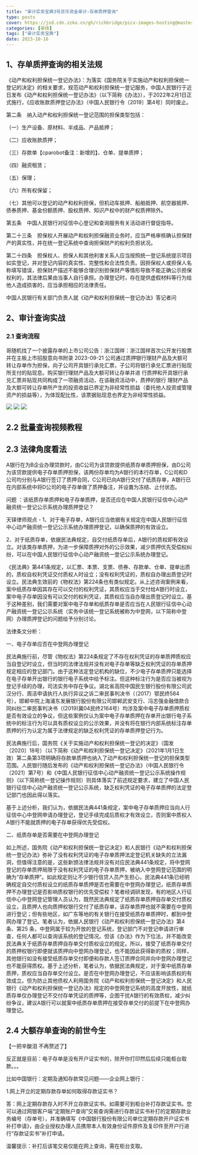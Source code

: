 ```yaml
---
title: "审计实务宝典3号货币资金审计-存单质押查询"
type: posts
cover: https://jsd.cdn.zzko.cn/gh/richbridge/picx-images-hosting@master/thumbnail/audit.png
categories: [审技]
tags: ["审计实务宝典"]
date: 2023-10-16
---
```

## 1、存单质押查询的相关法规
《动产和权利担保统一登记办法》：为落实《国务院关于实施动产和权利担保统一登记的决定》的相关要求，规范动产和权利担保统一登记服务，中国人民银行于近日发布《动产和权利担保统一登记办法》（以下简称《办法》），于2022年2月1日正式施行，《应收账款质押登记办法》（中国人民银行令〔2019〕第4号）同时废止。

第二条　纳入动产和权利担保统一登记范围的担保类型包括：

（一）生产设备、原材料、半成品、产品抵押；

（二）应收账款质押；

（三）存款单【cparobot备注：新增的】、仓单、提单质押；

（四）融资租赁；

（五）保理；

（六）所有权保留；

（七）其他可以登记的动产和权利担保，但机动车抵押、船舶抵押、航空器抵押、债券质押、基金份额质押、股权质押、知识产权中的财产权质押除外。

第五条　中国人民银行对征信中心登记和查询服务有关活动进行督促指导。

第二十三条　担保权人开展动产和权利担保融资业务时，应当严格审核确认担保财产的真实性，并在统一登记系统中查询担保财产的权利负担状况。

第二十四条　担保权人、担保人和其他利害关系人应当按照统一登记系统提示项目如实登记，并对登记内容的真实性、完整性和合法性负责。因担保权人或担保人名称填写错误，担保财产描述不能够合理识别担保财产等情形导致不能正确公示担保权利的，其法律后果由当事人自行承担。办理登记时，存在提供虚假材料等行为给他人造成损害的，应当承担相应的法律责任。

中国人民银行有关部门负责人就《动产和权利担保统一登记办法》答记者问

## 2、审计查询实战
### 2.1 查询流程

哥随机找了一个披露存单的上市公司公告：浙江国祥：浙江国祥首次公开发行股票并在主板上市招股意向书附录 2023-09-21 公司通过质押银行理财产品及大额可转让存单作为担保，向子公司开具银行承兑汇票，子公司将银行承兑汇票进行贴现所支付的贴现息。购买银行理财产品及大额可转让存单并进 行质押和开具银行承兑汇票并贴现共同构成了一项融资活动，在该融资活动中，质押的银行 理财产品及大额可转让存单所产生的投资收益已界定为非经常性损益（委托他人投资或管理 资产的损益等），为体现配比性，该票据贴现息也界定为非经常性损益。


![](https://img.richfan.site/audit/审计实务宝典/存单质押查询_1.webp)
![](https://img.richfan.site/audit/审计实务宝典/存单质押查询_2.webp)
![](https://img.richfan.site/audit/审计实务宝典/存单质押查询_3.webp)


## 2.2 批量查询视频教程

## 2.3 法律角度看法
A银行在为B企业办理贷款时，由C公司为该贷款提供纸质存单质押担保，由D公司为该贷款提供电子存单质押担保，该两份存单均为A银行的本行存单，C公司和D公司均分别与A银行签订了质押合同，C公司已向A银行交付了纸质存单，A银行已在内部系统中将D公司的电子存单做了质押备注，并设置为冻结、止付状态。

问题 ：该纸质存单质押和电子存单质押，是否还应在中国人民银行征信中心动产融资统一登记公示系统办理质押登记？

天铎律师观点 -
1、对于电子存单，A银行应当依据有关规定在中国人民银行征信中心动产融资统一登记公示系统办理质押登记，以确保质押的有效设立。

2、对于纸质存单，依据民法典规定，自交付纸质存单后，A银行的质权即有效设立。对该类存单质押，为进一步保障质押对外的公示效果，减少质押优先受偿权纠纷，可以在中国人民银行征信中心动产融资统一登记公示系统办理登记。

《民法典》第441条规定，以汇票、本票、支票、债券、存款单、仓单、提单出质的，质权自权利凭证交付质权人时设立；没有权利凭证的，质权自办理出质登记时设立。民法典生效前的《物权法》第224条也有类似规定。从上述咨询案例来看，案中纸质存单因其存在可以交付的权利凭证，其质权应当于交付给A银行时设立，案中电子存单因没有可以交付的权利凭证，其质权应当自办理出质登记时设立。基于这种差别，我们需要对案中电子存单和纸质存单是否应当在人民银行征信中心动产融资统一登记公示系统（实务中该统一登记系统被称为中登网，以下简称中登网）办理质押登记的问题给予分别讨论。

法律条文分析：

一、电子存单应否在中登网办理登记

民法典施行前，尽管《物权法》第224条规定了不存在权利凭证的存单质押质权应当自登记时设立，但当时的法律法规并没有对电子存单等缺乏权利凭证的存单质押规定相应的登记部门。由于这种法定登记机构的缺位，不少电子存单质押只能选择在电子存单开出银行的银行电子系统中给予标注。但这种标注行为是否应当被视为登记手续的办理，司法实务中存在争议。湖北省高院中国民生银行股份有限公司武汉分行、周洁申请执行人执行异议之诉二审民事判决书（（2017）鄂民终584号），邯郸中院上海浦东发展银行股份有限公司邯郸武安支行、冯志强金融借款合同纠纷二审民事判决书（(2019)冀04民终2164号）均涉及案中电子存单质押质权是否有效设立的争议，但这些案例仅认为案中电子存单质押在存单开出银行电子系统中的标注行为可以具有质权设立的公示效果，并没有将在银行内部系统标注存单质押的行为认定为属于法律规定的缺乏权利凭证的存单质押登记行为。

民法典施行后，国务院《关于实施动产和权利担保统一登记的决定》（国发〔2020〕18号）（以下简称《动产和权利担保统一登记决定》（2021年1月1日生效）第二条第3项明确将存款单质押也纳入了动产和权利担保统一登记的担保类型范围。人民银行随后发布的《动产和权利担保统一登记办法》（中国人民银行令〔2021〕第7号）和《中国人民银行征信中心动产融资统一登记公示系统操作规则》（以下简称统一登记操作规则）则具体落实了前述规定要求，建立了中国人民银行征信中心动产融资统一登记公示系统，缺乏权利凭证的电子存单质押的法定登记部门也因此得以落实。

基于上述分析，我们认为，依据民法典441条规定，案中电子存单质押应当向人行征信中心中登网申请办理登记，登记手续完成后质权才有效设立，否则案中质权人A银行不能就质押的电子存单获得优先受偿权。

二、纸质存单是否需要在中登网办理登记

如上所述，国务院《动产和权利担保统一登记决定》和人民银行《动产和权利担保统一登记办法》弥补了没有权利凭证的电子存单质押法定登记机关缺失的立法漏洞，但值得注意的是，这些新颁法律法规并没有对应民法典441条规定，将中登网登记的存单质押局限于没有权利凭证的电子存单质押，被纳入中登网登记范围的明确为“存单质押”。如此规定则让不少银行信贷人员产生担心，民法典441条已经明确规定自交付质权设立的纸质存单质押是否也需要在中登网办理登记，纸质存单质押不办理登记是否影响质权银行的优先受偿权？笔者经调研发现，有的地区人行征信中心中登网登记管理人员认为，既然民法典规定了纸质存单质押自存单交付质权设立，且质押人也向质押权银行交付了纸质存单，该存单质押也就不需要在中登网进行登记；但有些地区，如广东等地的有关银行在接受纸质存单质押时，都到中登网办理了登记。笔者认为，依据人民银行《动产和权利担保统一登记办法》第4条、第25 条，中登网属于较为开放的登记系统，登记部门不对登记申请进行审查，任何人都可以查询该系统的登记情况。但该《办法》作为下位法，并不能改变民法典关于纸质存单质押自存单交付质权设立的规定。所以，接受了纸质存单交付的质押权银行即便就该质押向中登网办理登记，也不能因此获得新的质权；同样，其他银行如没有接受纸质存单交付即便和存款人签订质押合同并向中登网办理登记也不能获得质权。基于上述分析，笔者认为，依据民法典规定，对于案中纸质存单质押，质权应当自存单交付设立。是否在中登网办理登记，不应该影响该质权的有效成立。但为防止其他债权人利用国务院《动产和权利担保统一登记决定》和人民银行《动产和权利担保统一登记办法》规定的中登网登记系统的高度开放性，就纸质存单仅办理登记不交付存单凭证的质押等，企图干扰A银行的有效质权，减少纠纷争议，建议A银行可以就案中纸质存单质押在接受存单交付的前提下在中登网办理登记。

## 2.4 大额存单查询的前世今生

【一把辛酸泪 不再赘述了】

反正就是目前：电子存单是没有开户证实书的，除开你打印然后后续只能柜台取款。。。

比如中国银行：定期及通知存款常见问题——企业网上银行：

1.网上开立的定期存款存单如何取得存款证实书？

答：网上定期存款存入时不开立存款证实书。如需要可到柜台补打存款证实书。您可以通过网银客户端“定期账户查询”交易查询需进行存款证实书补打的定期存款业务编号（存单号），并准确填写《中国银行股份有限公司单位定期存款开户证实书补打申请》，由企业授权办理人员携带本人有效身份证件原件及复印件至开户行进行“存款证实书”补打申请。

温馨提示：补打后该笔交易仅能在网上查询，需在柜台支取。